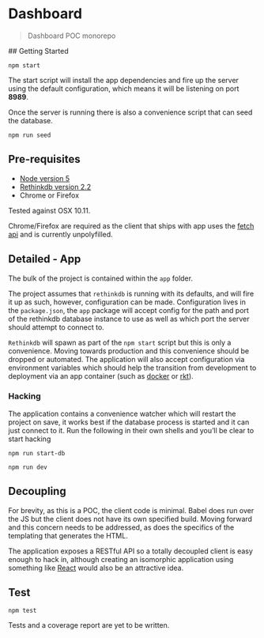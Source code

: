 
# Dashboard

> Dashboard POC monorepo

## Getting Started

```
npm start
```

The start script will install the app dependencies and fire up the server using the default configuration, which means it will be listening on port **8989**.

Once the server is running there is also a convenience script that can seed the database.

```
npm run seed
```

## Pre-requisites

* [Node version 5](https://nodejs.org/dist/v5.8.0/node-v5.8.0.pkg)
* [Rethinkdb version 2.2](https://www.rethinkdb.com/docs/install/)
* Chrome or Firefox

Tested against OSX 10.11.

Chrome/Firefox are required as the client that ships with app uses the [fetch api](https://developer.mozilla.org/en/docs/Web/API/Fetch_API) and is currently unpolyfilled.

## Detailed - App

The bulk of the project is contained within the `app` folder.

The project assumes that `rethinkdb` is running with its defaults, and will fire it up as such, however, configuration can be made. Configuration lives in the `package.json`, the `app` package will accept config for the path and port of the rethinkdb database instance to use as well as which port the server should attempt to connect to.

`Rethinkdb` will spawn as part of the `npm start` script but this is only a convenience. Moving towards production and this convenience should be dropped or automated. The application will also accept configuration via environment variables which should help the transition from development to deployment via an app container (such as [docker](https://www.docker.com/) or [rkt](https://coreos.com/rkt/)).

### Hacking

The application contains a convenience watcher which will restart the project on save, it works best if the database process is started and it can just connect to it. Run the following in their own shells and you’ll be clear to start hacking

```
npm run start-db
```

```
npm run dev
```

## Decoupling

For brevity, as this is a POC, the client code is minimal. Babel does run over the JS but the client does not have its own specified build. Moving forward and this concern needs to be addressed, as does the specifics of the templating that generates the HTML.

The application exposes a RESTful API so a totally decoupled client is easy enough to hack in, although creating an isomorphic application using something like [React](https://facebook.github.io/react/) would also be an attractive idea.

## Test

```
npm test
```

Tests and a coverage report are yet to be written.
